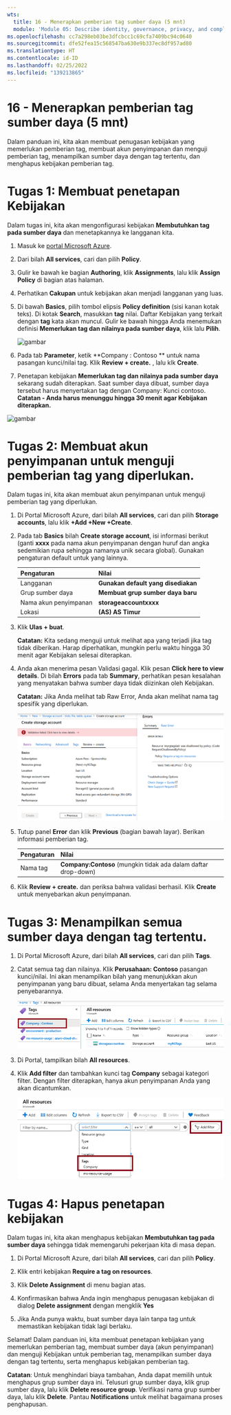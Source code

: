```yaml
---
wts:
  title: 16 - Menerapkan pemberian tag sumber daya (5 mnt)
  module: 'Module 05: Describe identity, governance, privacy, and compliance features'
ms.openlocfilehash: cc7a298eb03be3dfcbcc1c69cfa7409bc94c0640
ms.sourcegitcommit: dfe52fea15c568547ba630e9b337ec8df957ad80
ms.translationtype: HT
ms.contentlocale: id-ID
ms.lasthandoff: 02/25/2022
ms.locfileid: "139213865"
---
```

# <a name="16---implement-resource-tagging-5-min"></a>16 - Menerapkan pemberian tag sumber daya (5 mnt)

Dalam panduan ini, kita akan membuat penugasan kebijakan yang memerlukan pemberian tag, membuat akun penyimpanan dan menguji pemberian tag, menampilkan sumber daya dengan tag tertentu, dan menghapus kebijakan pemberian tag.

# <a name="task-1-create-a-policy-assignment"></a>Tugas 1: Membuat penetapan Kebijakan 

Dalam tugas ini, kita akan mengonfigurasi kebijakan **Membutuhkan tag pada sumber daya** dan menetapkannya ke langganan kita. 

1. Masuk ke [portal Microsoft Azure](https://portal.azure.com).

2. Dari bilah **All services**, cari dan pilih **Policy**.

3. Gulir ke bawah ke bagian **Authoring**, klik **Assignments**, lalu klik **Assign Policy** di bagian atas halaman.

4. Perhatikan **Cakupan** untuk kebijakan akan menjadi langganan yang luas. 

5. Di bawah **Basics**, pilih tombol elipsis **Policy definition** (sisi kanan kotak teks). Di kotak **Search**, masukkan **tag** nilai. Daftar Kebijakan yang terkait dengan **tag** kata akan muncul. Gulir ke bawah hingga Anda menemukan definisi **Memerlukan tag dan nilainya pada sumber daya**, klik lalu **Pilih**.

   ![gambar](https://user-images.githubusercontent.com/89808319/155607579-d564a43e-a9cd-443d-8482-f47879eff2e9.png)
   
6.  Pada tab **Parameter**, ketik **Company : Contoso ** untuk nama pasangan kunci/nilai tag. Klik **Review + create.** , lalu klk **Create**.

  

7. Penetapan kebijakan **Memerlukan tag dan nilainya pada sumber daya** sekarang sudah diterapkan. Saat sumber daya dibuat, sumber daya tersebut harus menyertakan tag dengan Company: Kunci contoso.
   **Catatan - Anda harus menunggu hingga 30 menit agar Kebijakan diterapkan.** 

  ![gambar](https://user-images.githubusercontent.com/89808319/155607357-556646b6-9ca7-4817-a02e-643869b2c4dd.png)

# <a name="task-2-create-a-storage-account-to-test-the-required-tagging"></a>Tugas 2: Membuat akun penyimpanan untuk menguji pemberian tag yang diperlukan.

Dalam tugas ini, kita akan membuat akun penyimpanan untuk menguji pemberian tag yang diperlukan. 

1. Di Portal Microsoft Azure, dari bilah **All services**, cari dan pilih **Storage accounts**, lalu klik **+Add +New +Create**.

2. Pada tab **Basics** bilah **Create storage account**, isi informasi berikut (ganti **xxxx** pada nama akun penyimpanan dengan huruf dan angka sedemikian rupa sehingga namanya unik secara global). Gunakan pengaturan default untuk yang lainnya.

    | Pengaturan | Nilai | 
    | --- | --- |
    | Langganan | **Gunakan default yang disediakan** |
    | Grup sumber daya | **Membuat grup sumber daya baru** |
    | Nama akun penyimpanan | **storageaccountxxxx** |
    | Lokasi | **(AS) AS Timur** |

3. Klik **Ulas + buat**. 

    **Catatan:** Kita sedang menguji untuk melihat apa yang terjadi jika tag tidak diberikan. Harap diperhatikan, mungkin perlu waktu hingga 30 menit agar Kebijakan selesai diterapkan.

4. Anda akan menerima pesan Validasi gagal. Klik pesan **Click here to view details**. Di bilah **Errors** pada tab **Summary**, perhatikan pesan kesalahan yang menyatakan bahwa sumber daya tidak diizinkan oleh Kebijakan.

    **Catatan:** Jika Anda melihat tab Raw Error, Anda akan melihat nama tag spesifik yang diperlukan. 

    ![Cuplikan layar dari tidak diizinkan karena kesalahan kebijakan.](../images/1704.png)


5. Tutup panel **Error** dan klik **Previous** (bagian bawah layar). Berikan informasi pemberian tag. 

    | Pengaturan | Nilai | 
    | --- | --- |
    | Nama tag | **Company:Contoso** (mungkin tidak ada dalam daftar drop-down) |

6. Klik **Review + create.** dan periksa bahwa validasi berhasil. Klik **Create** untuk menyebarkan akun penyimpanan. 

# <a name="task-3-view-all-resources-with-a-specific-tag"></a>Tugas 3: Menampilkan semua sumber daya dengan tag tertentu.

1. Di Portal Microsoft Azure, dari bilah **All services**, cari dan pilih **Tags**.

2. Catat semua tag dan nilainya. Klik **Perusahaan: Contoso** pasangan kunci/nilai. Ini akan menampilkan bilah yang menunjukkan akun penyimpanan yang baru dibuat, selama Anda menyertakan tag selama penyebarannya. 

   ![Cuplikan layar dari Tag dengan perusahaan dan contoso dipilih.](../images/1705.png)

3. Di Portal, tampilkan bilah **All resources**.

4. Klik **Add filter** dan tambahkan kunci tag **Company** sebagai kategori filter. Dengan filter diterapkan, hanya akun penyimpanan Anda yang akan dicantumkan.

    ![Cuplikan layar filter Semua Sumber Daya dengan Perusahaan dipilih.](../images/1706.png)

# <a name="task-4-delete-the-policy-assignment"></a>Tugas 4: Hapus penetapan kebijakan

Dalam tugas ini, kita akan menghapus kebijakan **Membutuhkan tag pada sumber daya** sehingga tidak memengaruhi pekerjaan kita di masa depan. 

1. Di Portal Microsoft Azure, dari bilah **All services**, cari dan pilih **Policy**.

2. Klik entri kebijakan **Require a tag on resources**.

3. Klik **Delete Assignment** di menu bagian atas.

4. Konfirmasikan bahwa Anda ingin menghapus penugasan kebijakan di dialog **Delete assignment** dengan mengklik **Yes**

5. Jika Anda punya waktu, buat sumber daya lain tanpa tag untuk memastikan kebijakan tidak lagi berlaku.

Selamat! Dalam panduan ini, kita membuat penetapan kebijakan yang memerlukan pemberian tag, membuat sumber daya (akun penyimpanan) dan menguji Kebijakan untuk pemberian tag, menampilkan sumber daya dengan tag tertentu, serta menghapus kebijakan pemberian tag.


**Catatan**: Untuk menghindari biaya tambahan, Anda dapat memilih untuk menghapus grup sumber daya ini. Telusuri grup sumber daya, klik grup sumber daya, lalu klik **Delete resource group**. Verifikasi nama grup sumber daya, lalu klik **Delete**. Pantau **Notifications** untuk melihat bagaimana proses penghapusan.
